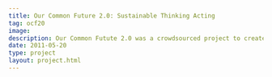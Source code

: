 ```yaml
---
title: Our Common Future 2.0: Sustainable Thinking Acting
tag: ocf20
image: 
description: Our Common Futute 2.0 was a crowdsourced project to create a book with a vision on sustainability for the year 2035, led by Prof. Jan Jonker. I was editor on one of the chapters and created the illustrations for the book.
date: 2011-05-20
type: project
layout: project.html
---
```



